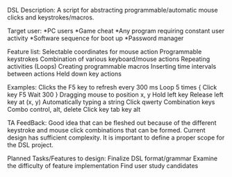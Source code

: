 DSL Description:
	A script for abstracting programmable/automatic mouse clicks and keystrokes/macros. 

Target user:
	*PC users
	*Game cheat
	*Any program requiring constant user activity
	*Software sequence for boot up
	*Password manager 

Feature list:
Selectable coordinates for mouse action
Programmable keystrokes
Combination of various keyboard/mouse actions
Repeating activities (Loops)
Creating programmable macros
Inserting time intervals between actions
Held down key actions

Examples:
Clicks the F5 key to refresh every 300 ms
Loop 5 times {
Click key F5 
Wait 300
}
Dragging mouse to position x, y
Hold left key
Release left key at (x, y)
Automatically typing a string
Click qwerty
Combination keys
Combo control, alt, delete 
Click key tab key alt


TA FeedBack:
Good idea that can be fleshed out because of the different keystroke and mouse click combinations that can be formed.
Current design has sufficient complexity. It is important to define a proper scope for the DSL project.

Planned Tasks/Features to design:
Finalize DSL format/grammar
Examine the difficulty of feature implementation
Find user study candidates 
